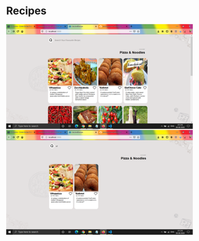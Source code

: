 # Recipes

![Screenshot](https://github.com/anuragsharma50/Recipes/blob/master/static/Screenshot%20(188).png)
![Screenshot](https://github.com/anuragsharma50/Recipes/blob/master/static/Screenshot%20(189).png)
